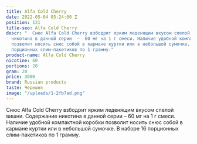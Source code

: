 ```yaml
---
title: Alfa Cold Cherry
date: 2022-05-04 05:24:00 Z
position: 131
title-seo: Alfa Cold Cherry
descr: "  Снюс Alfa Cold Cherry взбодрит ярким леденящим вкусом спелой вишни. Содержание
  никотина в данной серии  –  60 мг на 1 г смеси. Наличие удобной компактной коробки
  позволит носить снюс собой в кармане куртки или в небольшой сумочке. В наборе 16
  порционных слим-пакетиков по 1 грамму."
product-name: Alfa Cold Cherry
nicotine: 60
portions: 20
gram: 20
price: 3000
brand: Russian products
taste: Черешня
image: "/uploads/1-2fb7ad.png"
---
```


  Снюс Alfa Cold Cherry взбодрит ярким леденящим вкусом спелой вишни. Содержание никотина в данной серии  –  60 мг на 1 г смеси. Наличие удобной компактной коробки позволит носить снюс собой в кармане куртки или в небольшой сумочке. В наборе 16 порционных слим-пакетиков по 1 грамму.